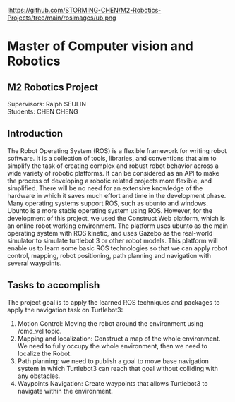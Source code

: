 !https://github.com/STORMING-CHEN/M2-Robotics-Projects/tree/main/rosimages/ub.png
# Master of Computer vision and Robotics  
## M2 Robotics Project  
 Supervisors: Ralph SEULIN  
 Students: CHEN CHENG 

## Introduction


The Robot Operating System (ROS) is a flexible framework for writing robot software. It is a collection of tools, libraries, and conventions that aim to simplify the task of creating complex and robust robot behavior across a wide variety of robotic platforms. It can be considered as an API to make the process of developing a robotic related projects more flexible, and simplified. There will be no need for an extensive knowledge of the hardware in which it saves much effort and time in the development phase.
Many operating systems support ROS, such as ubunto and windows. Ubunto is a more stable operating system using ROS. However, for the development of this project, we used the Construct Web platform, which is an online robot working environment. The platform uses ubunto as the main operating system with ROS kinetic, and uses Gazebo as the real-world simulator to simulate turtlebot 3 or other robot models. This platform will enable us to learn some basic ROS technologies so that we can apply robot control, mapping, robot positioning, path planning and navigation with several waypoints.

## Tasks to accomplish

The project goal is to apply the learned ROS techniques and packages to apply the navigation task on Turtlebot3:
1. Motion Control: Moving the robot around the environment using /cmd_vel topic.
2. Mapping and localization: Construct a map of the whole environment. We need to fully occupy the whole environment, then we need to localize the Robot.
3. Path planning: we need to publish a goal to move base navigation system in which Turtlebot3 can reach that goal without colliding with any obstacles.
4. Waypoints Navigation: Create waypoints that allows Turtlebot3 to navigate within the environment.
